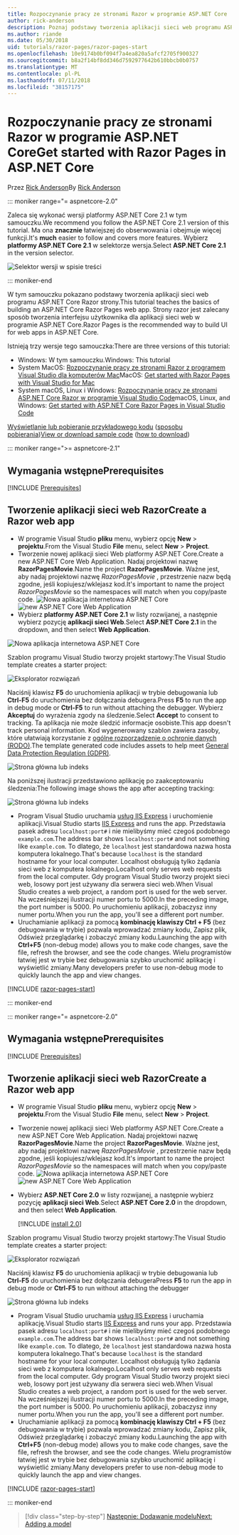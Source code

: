 ```yaml
---
title: Rozpoczynanie pracy ze stronami Razor w programie ASP.NET Core
author: rick-anderson
description: Poznaj podstawy tworzenia aplikacji sieci web programu ASP.NET Core Razor strony. Strony razor jest zalecane dla obciążeń internetowych w programie ASP.NET Core.
ms.author: riande
ms.date: 05/30/2018
uid: tutorials/razor-pages/razor-pages-start
ms.openlocfilehash: 10e9174b0bf094f7a4ea820a5afcf2705f900327
ms.sourcegitcommit: b8a2f14bf8dd346d7592977642b610bbcb0b0757
ms.translationtype: MT
ms.contentlocale: pl-PL
ms.lasthandoff: 07/11/2018
ms.locfileid: "38157175"
---
```

# <a name="get-started-with-razor-pages-in-aspnet-core"></a><span data-ttu-id="5c8fb-104">Rozpoczynanie pracy ze stronami Razor w programie ASP.NET Core</span><span class="sxs-lookup"><span data-stu-id="5c8fb-104">Get started with Razor Pages in ASP.NET Core</span></span>

<span data-ttu-id="5c8fb-105">Przez [Rick Anderson](https://twitter.com/RickAndMSFT)</span><span class="sxs-lookup"><span data-stu-id="5c8fb-105">By [Rick Anderson](https://twitter.com/RickAndMSFT)</span></span>

::: moniker range="= aspnetcore-2.0"

<span data-ttu-id="5c8fb-106">Zaleca się wykonać wersji platformy ASP.NET Core 2.1 w tym samouczku.</span><span class="sxs-lookup"><span data-stu-id="5c8fb-106">We recommend you follow the ASP.NET Core 2.1 version of this tutorial.</span></span> <span data-ttu-id="5c8fb-107">Ma ona **znacznie** łatwiejszej do obserwowania i obejmuje więcej funkcji.</span><span class="sxs-lookup"><span data-stu-id="5c8fb-107">It's **much** easier to follow and covers more features.</span></span> <span data-ttu-id="5c8fb-108">Wybierz **platformy ASP.NET Core 2.1** w selektorze wersja.</span><span class="sxs-lookup"><span data-stu-id="5c8fb-108">Select **ASP.NET Core 2.1** in the version selector.</span></span>

![Selektor wersji w spisie treści](razor-pages-start/_static/v21.png)

::: moniker-end

<span data-ttu-id="5c8fb-110">W tym samouczku pokazano podstawy tworzenia aplikacji sieci web programu ASP.NET Core Razor strony.</span><span class="sxs-lookup"><span data-stu-id="5c8fb-110">This tutorial teaches the basics of building an ASP.NET Core Razor Pages web app.</span></span> <span data-ttu-id="5c8fb-111">Strony razor jest zalecany sposób tworzenia interfejsu użytkownika dla aplikacji sieci web w programie ASP.NET Core.</span><span class="sxs-lookup"><span data-stu-id="5c8fb-111">Razor Pages is the recommended way to build UI for web apps in ASP.NET Core.</span></span>

<span data-ttu-id="5c8fb-112">Istnieją trzy wersje tego samouczka:</span><span class="sxs-lookup"><span data-stu-id="5c8fb-112">There are three versions of this tutorial:</span></span>

* <span data-ttu-id="5c8fb-113">Windows: W tym samouczku.</span><span class="sxs-lookup"><span data-stu-id="5c8fb-113">Windows: This tutorial</span></span>
* <span data-ttu-id="5c8fb-114">System MacOS: [Rozpoczynanie pracy ze stronami Razor z programem Visual Studio dla komputerów Mac](xref:tutorials/razor-pages-mac/razor-pages-start)</span><span class="sxs-lookup"><span data-stu-id="5c8fb-114">MacOS: [Get started with Razor Pages with Visual Studio for Mac](xref:tutorials/razor-pages-mac/razor-pages-start)</span></span>
* <span data-ttu-id="5c8fb-115">System macOS, Linux i Windows: [Rozpoczynanie pracy ze stronami ASP.NET Core Razor w programie Visual Studio Code](xref:tutorials/razor-pages-vsc/razor-pages-start)</span><span class="sxs-lookup"><span data-stu-id="5c8fb-115">macOS, Linux, and Windows: [Get started with ASP.NET Core Razor Pages in Visual Studio Code](xref:tutorials/razor-pages-vsc/razor-pages-start)</span></span>

<span data-ttu-id="5c8fb-116">[Wyświetlanie lub pobieranie przykładowego kodu](https://github.com/aspnet/Docs/tree/master/aspnetcore/tutorials/razor-pages/razor-pages-start/sample) ([sposobu pobierania](xref:tutorials/index#how-to-download-a-sample))</span><span class="sxs-lookup"><span data-stu-id="5c8fb-116">[View or download sample code](https://github.com/aspnet/Docs/tree/master/aspnetcore/tutorials/razor-pages/razor-pages-start/sample) ([how to download](xref:tutorials/index#how-to-download-a-sample))</span></span>

::: moniker range=">= aspnetcore-2.1"

## <a name="prerequisites"></a><span data-ttu-id="5c8fb-117">Wymagania wstępne</span><span class="sxs-lookup"><span data-stu-id="5c8fb-117">Prerequisites</span></span>

[!INCLUDE [Prerequisites](~/includes/net-core-prereqs-windows.md)]

## <a name="create-a-razor-web-app"></a><span data-ttu-id="5c8fb-118">Tworzenie aplikacji sieci web Razor</span><span class="sxs-lookup"><span data-stu-id="5c8fb-118">Create a Razor web app</span></span>

* <span data-ttu-id="5c8fb-119">W programie Visual Studio **pliku** menu, wybierz opcję **New** > **projektu**.</span><span class="sxs-lookup"><span data-stu-id="5c8fb-119">From the Visual Studio **File** menu, select **New** > **Project**.</span></span>
* <span data-ttu-id="5c8fb-120">Tworzenie nowej aplikacji sieci Web platformy ASP.NET Core.</span><span class="sxs-lookup"><span data-stu-id="5c8fb-120">Create a new ASP.NET Core Web Application.</span></span> <span data-ttu-id="5c8fb-121">Nadaj projektowi nazwę **RazorPagesMovie**.</span><span class="sxs-lookup"><span data-stu-id="5c8fb-121">Name the project **RazorPagesMovie**.</span></span> <span data-ttu-id="5c8fb-122">Ważne jest, aby nadaj projektowi nazwę *RazorPagesMovie* , przestrzenie nazw będą zgodne, jeśli kopiujesz/wklejasz kod.</span><span class="sxs-lookup"><span data-stu-id="5c8fb-122">It's important to name the project *RazorPagesMovie* so the namespaces will match when you copy/paste code.</span></span>
 <span data-ttu-id="5c8fb-123">![Nowa aplikacja internetowa ASP.NET Core](razor-pages-start/_static/np_2.1.png)</span><span class="sxs-lookup"><span data-stu-id="5c8fb-123">![new ASP.NET Core Web Application](razor-pages-start/_static/np_2.1.png)</span></span>
* <span data-ttu-id="5c8fb-124">Wybierz **platformy ASP.NET Core 2.1** w listy rozwijanej, a następnie wybierz pozycję **aplikacji sieci Web**.</span><span class="sxs-lookup"><span data-stu-id="5c8fb-124">Select **ASP.NET Core 2.1** in the dropdown, and then select **Web Application**.</span></span>

 ![Nowa aplikacja internetowa ASP.NET Core](razor-pages-start/_static/np_2_2.1.png)

<span data-ttu-id="5c8fb-126">Szablon programu Visual Studio tworzy projekt startowy:</span><span class="sxs-lookup"><span data-stu-id="5c8fb-126">The Visual Studio template creates a starter project:</span></span>

![Eksplorator rozwiązań](razor-pages-start/_static/se2.1.png)

<span data-ttu-id="5c8fb-128">Naciśnij klawisz **F5** do uruchomienia aplikacji w trybie debugowania lub **Ctrl-F5** do uruchomienia bez dołączania debugera.</span><span class="sxs-lookup"><span data-stu-id="5c8fb-128">Press **F5** to run the app in debug mode or **Ctrl-F5** to run without attaching the debugger.</span></span> <span data-ttu-id="5c8fb-129">Wybierz **Akceptuj** do wyrażenia zgody na śledzenie.</span><span class="sxs-lookup"><span data-stu-id="5c8fb-129">Select **Accept** to consent to tracking.</span></span> <span data-ttu-id="5c8fb-130">Ta aplikacja nie może śledzić informacje osobiste.</span><span class="sxs-lookup"><span data-stu-id="5c8fb-130">This app doesn't track personal information.</span></span> <span data-ttu-id="5c8fb-131">Kod wygenerowany szablon zawiera zasoby, które ułatwiają korzystanie z [ogólne rozporządzenie o ochronie danych (RODO)](xref:security/gdpr).</span><span class="sxs-lookup"><span data-stu-id="5c8fb-131">The template generated code includes assets to help meet [General Data Protection Regulation (GDPR)](xref:security/gdpr).</span></span>

![Strona główna lub indeks](razor-pages-start/_static/homeGDPR.png)

<span data-ttu-id="5c8fb-133">Na poniższej ilustracji przedstawiono aplikację po zaakceptowaniu śledzenia:</span><span class="sxs-lookup"><span data-stu-id="5c8fb-133">The following image shows the app after accepting tracking:</span></span>

![Strona główna lub indeks](razor-pages-start/_static/home2.1.png)

* <span data-ttu-id="5c8fb-135">Program Visual Studio uruchamia [usług IIS Express](/iis/extensions/introduction-to-iis-express/iis-express-overview) i uruchomienie aplikacji.</span><span class="sxs-lookup"><span data-stu-id="5c8fb-135">Visual Studio starts [IIS Express](/iis/extensions/introduction-to-iis-express/iis-express-overview) and runs the app.</span></span> <span data-ttu-id="5c8fb-136">Przedstawia pasek adresu `localhost:port#` i nie mielibyśmy mieć czegoś podobnego `example.com`.</span><span class="sxs-lookup"><span data-stu-id="5c8fb-136">The address bar shows `localhost:port#` and not something like `example.com`.</span></span> <span data-ttu-id="5c8fb-137">To dlatego, że `localhost` jest standardowa nazwa hosta komputera lokalnego.</span><span class="sxs-lookup"><span data-stu-id="5c8fb-137">That's because `localhost` is the standard hostname for your local computer.</span></span> <span data-ttu-id="5c8fb-138">Localhost obsługują tylko żądania sieci web z komputera lokalnego.</span><span class="sxs-lookup"><span data-stu-id="5c8fb-138">Localhost only serves web requests from the local computer.</span></span> <span data-ttu-id="5c8fb-139">Gdy program Visual Studio tworzy projekt sieci web, losowy port jest używany dla serwera sieci web.</span><span class="sxs-lookup"><span data-stu-id="5c8fb-139">When Visual Studio creates a web project, a random port is used for the web server.</span></span> <span data-ttu-id="5c8fb-140">Na wcześniejszej ilustracji numer portu to 5000.</span><span class="sxs-lookup"><span data-stu-id="5c8fb-140">In the preceding image, the port number is 5000.</span></span> <span data-ttu-id="5c8fb-141">Po uruchomieniu aplikacji, zobaczysz inny numer portu.</span><span class="sxs-lookup"><span data-stu-id="5c8fb-141">When you run the app, you'll see a different port number.</span></span>
* <span data-ttu-id="5c8fb-142">Uruchamianie aplikacji za pomocą **kombinację klawiszy Ctrl + F5** (bez debugowania w trybie) pozwala wprowadzać zmiany kodu, Zapisz plik, Odśwież przeglądarkę i zobaczyć zmiany kodu.</span><span class="sxs-lookup"><span data-stu-id="5c8fb-142">Launching the app with **Ctrl+F5** (non-debug mode) allows you to make code changes, save the file, refresh the browser, and see the code changes.</span></span> <span data-ttu-id="5c8fb-143">Wielu programistów łatwiej jest w trybie bez debugowania szybko uruchomić aplikację i wyświetlić zmiany.</span><span class="sxs-lookup"><span data-stu-id="5c8fb-143">Many developers prefer to use non-debug mode to quickly launch the app and view changes.</span></span>

[!INCLUDE [razor-pages-start](~/includes/RP/2.1/razor-pages-start.md)]

::: moniker-end

::: moniker range="= aspnetcore-2.0"

## <a name="prerequisites"></a><span data-ttu-id="5c8fb-144">Wymagania wstępne</span><span class="sxs-lookup"><span data-stu-id="5c8fb-144">Prerequisites</span></span>

[!INCLUDE [Prerequisites](~/includes/net-core-prereqs-windows.md)]

## <a name="create-a-razor-web-app"></a><span data-ttu-id="5c8fb-145">Tworzenie aplikacji sieci web Razor</span><span class="sxs-lookup"><span data-stu-id="5c8fb-145">Create a Razor web app</span></span>

* <span data-ttu-id="5c8fb-146">W programie Visual Studio **pliku** menu, wybierz opcję **New** > **projektu**.</span><span class="sxs-lookup"><span data-stu-id="5c8fb-146">From the Visual Studio **File** menu, select **New** > **Project**.</span></span>
* <span data-ttu-id="5c8fb-147">Tworzenie nowej aplikacji sieci Web platformy ASP.NET Core.</span><span class="sxs-lookup"><span data-stu-id="5c8fb-147">Create a new ASP.NET Core Web Application.</span></span> <span data-ttu-id="5c8fb-148">Nadaj projektowi nazwę **RazorPagesMovie**.</span><span class="sxs-lookup"><span data-stu-id="5c8fb-148">Name the project **RazorPagesMovie**.</span></span> <span data-ttu-id="5c8fb-149">Ważne jest, aby nadaj projektowi nazwę *RazorPagesMovie* , przestrzenie nazw będą zgodne, jeśli kopiujesz/wklejasz kod.</span><span class="sxs-lookup"><span data-stu-id="5c8fb-149">It's important to name the project *RazorPagesMovie* so the namespaces will match when you copy/paste code.</span></span>
  <span data-ttu-id="5c8fb-150">![Nowa aplikacja internetowa ASP.NET Core](../../razor-pages/index/_static/np.png)</span><span class="sxs-lookup"><span data-stu-id="5c8fb-150">![new ASP.NET Core Web Application](../../razor-pages/index/_static/np.png)</span></span>
* <span data-ttu-id="5c8fb-151">Wybierz **ASP.NET Core 2.0** w listy rozwijanej, a następnie wybierz pozycję **aplikacji sieci Web**.</span><span class="sxs-lookup"><span data-stu-id="5c8fb-151">Select **ASP.NET Core 2.0** in the dropdown, and then select **Web Application**.</span></span>

  [!INCLUDE [install 2.0](~/includes/dotnetcore-on-dotnetfx-vs.md)]

<span data-ttu-id="5c8fb-152">Szablon programu Visual Studio tworzy projekt startowy:</span><span class="sxs-lookup"><span data-stu-id="5c8fb-152">The Visual Studio template creates a starter project:</span></span>

![Eksplorator rozwiązań](razor-pages-start/_static/se.png)

<span data-ttu-id="5c8fb-154">Naciśnij klawisz **F5** do uruchomienia aplikacji w trybie debugowania lub **Ctrl-F5** do uruchomienia bez dołączania debugera</span><span class="sxs-lookup"><span data-stu-id="5c8fb-154">Press **F5** to run the app in debug mode or **Ctrl-F5** to run without attaching the debugger</span></span>

![Strona główna lub indeks](razor-pages-start/_static/home.png)

* <span data-ttu-id="5c8fb-156">Program Visual Studio uruchamia [usług IIS Express](/iis/extensions/introduction-to-iis-express/iis-express-overview) i uruchamia aplikację.</span><span class="sxs-lookup"><span data-stu-id="5c8fb-156">Visual Studio starts [IIS Express](/iis/extensions/introduction-to-iis-express/iis-express-overview) and runs your app.</span></span> <span data-ttu-id="5c8fb-157">Przedstawia pasek adresu `localhost:port#` i nie mielibyśmy mieć czegoś podobnego `example.com`.</span><span class="sxs-lookup"><span data-stu-id="5c8fb-157">The address bar shows `localhost:port#` and not something like `example.com`.</span></span> <span data-ttu-id="5c8fb-158">To dlatego, że `localhost` jest standardowa nazwa hosta komputera lokalnego.</span><span class="sxs-lookup"><span data-stu-id="5c8fb-158">That's because `localhost` is the standard hostname for your local computer.</span></span> <span data-ttu-id="5c8fb-159">Localhost obsługują tylko żądania sieci web z komputera lokalnego.</span><span class="sxs-lookup"><span data-stu-id="5c8fb-159">Localhost only serves web requests from the local computer.</span></span> <span data-ttu-id="5c8fb-160">Gdy program Visual Studio tworzy projekt sieci web, losowy port jest używany dla serwera sieci web.</span><span class="sxs-lookup"><span data-stu-id="5c8fb-160">When Visual Studio creates a web project, a random port is used for the web server.</span></span> <span data-ttu-id="5c8fb-161">Na wcześniejszej ilustracji numer portu to 5000.</span><span class="sxs-lookup"><span data-stu-id="5c8fb-161">In the preceding image, the port number is 5000.</span></span> <span data-ttu-id="5c8fb-162">Po uruchomieniu aplikacji, zobaczysz inny numer portu.</span><span class="sxs-lookup"><span data-stu-id="5c8fb-162">When you run the app, you'll see a different port number.</span></span>
* <span data-ttu-id="5c8fb-163">Uruchamianie aplikacji za pomocą **kombinację klawiszy Ctrl + F5** (bez debugowania w trybie) pozwala wprowadzać zmiany kodu, Zapisz plik, Odśwież przeglądarkę i zobaczyć zmiany kodu.</span><span class="sxs-lookup"><span data-stu-id="5c8fb-163">Launching the app with **Ctrl+F5** (non-debug mode) allows you to make code changes, save the file, refresh the browser, and see the code changes.</span></span> <span data-ttu-id="5c8fb-164">Wielu programistów łatwiej jest w trybie bez debugowania szybko uruchomić aplikację i wyświetlić zmiany.</span><span class="sxs-lookup"><span data-stu-id="5c8fb-164">Many developers prefer to use non-debug mode to quickly launch the app and view changes.</span></span>

[!INCLUDE [razor-pages-start](~/includes/RP/razor-pages-start.md)]

::: moniker-end

> [!div class="step-by-step"]
> [<span data-ttu-id="5c8fb-165">Następnie: Dodawanie modelu</span><span class="sxs-lookup"><span data-stu-id="5c8fb-165">Next: Adding a model</span></span>](xref:tutorials/razor-pages/model)
